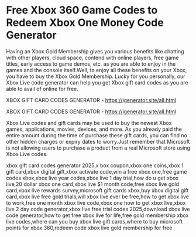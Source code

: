 # Free Xbox 360 Game Codes to Redeem Xbox One Money Code Generator

Having an Xbox Gold Membership gives you various benefits like chatting with other players, cloud space, contend with online players, free game titles, early access to game demos, etc. as you are able to enjoy in the games and the console itself.Well, to enjoy all these benefits on your Xbox, you have to buy the Xbox Gold Membership. Lucky for you personally, our Xbox Live code generator can help you get Xbox gift card codes as you are able to avail of online for free.

XBOX GIFT CARD CODES GENERATOR - https://igenerator.site/all.html


XBOX GIFT CARD CODES GENERATOR - https://igenerator.site/all.html

Xbox Live codes and gift cards may be used to buy the newest Xbox games, applications, movies, devices, and more. As you already paid the entire amount during the time of purchase these gift cards, you can find no other hidden charges or expiry dates to worry.Just remember that Microsoft is not allowing users to purchase a product from a real Microsoft store using Xbox Live codes.

xbox gift card codes generator 2025,x box coupon,xbox one coins,xbox 1 gift card,xbox digital gift,xbox activate code,win a free xbox one,free game codes xbox,xbox live year codes,xbox live 1 day trial,how do u get xbox live,20 dollar xbox one card,xbox live $1 month code,free xbox live gold card,xbox live rewards survey,microsoft gift cards xbox,buy xbox digital gift card,xbox live free gold trials,will xbox live ever be free,how to get xbox live to work,free one month xbox live code,xbox one how to get xbox live,xbox live 2 day code generator,xbox live free trial codes 2025,download xbox live code generator,how to get free xbox live for life,free gold membership xbox live codes,where can you buy xbox live gift cards,where to buy microsoft points for xbox 360,redeem code xbox live gold membership for free
